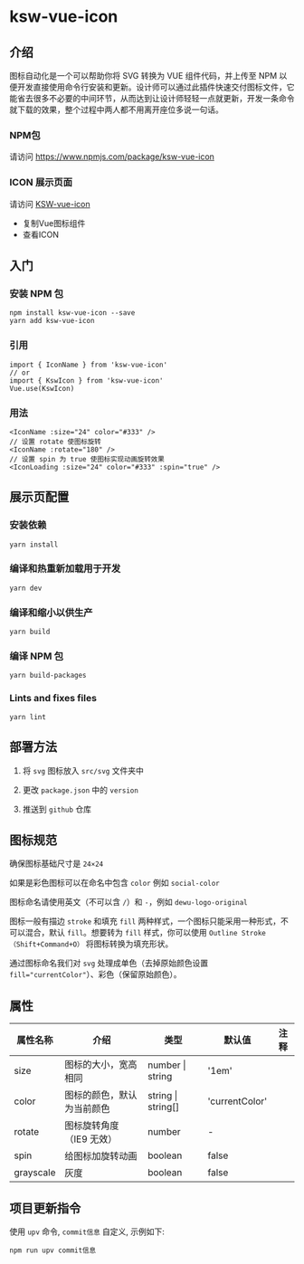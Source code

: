 # ksw-vue-icon

## 介绍

图标自动化是一个可以帮助你将 SVG 转换为 VUE 组件代码，并上传至 NPM 以便开发直接使用命令行安装和更新。设计师可以通过此插件快速交付图标文件，它能省去很多不必要的中间环节，从而达到让设计师轻轻一点就更新，开发一条命令就下载的效果，整个过程中两人都不用离开座位多说一句话。

### NPM包
请访问 https://www.npmjs.com/package/ksw-vue-icon

### ICON 展示页面

请访问 [KSW-vue-icon](https://sengoku-f.github.io/KSW-vue-icon/)

- 复制Vue图标组件
- 查看ICON

## 入门

### 安装 NPM 包

```
npm install ksw-vue-icon --save
yarn add ksw-vue-icon
```

### 引用

```
import { IconName } from 'ksw-vue-icon'
// or
import { KswIcon } from 'ksw-vue-icon'
Vue.use(KswIcon)
```

### 用法

```
<IconName :size="24" color="#333" />
// 设置 rotate 使图标旋转
<IconName :rotate="180" />
// 设置 spin 为 true 使图标实现动画旋转效果
<IconLoading :size="24" color="#333" :spin="true" />
```

## 展示页配置

### 安装依赖
```
yarn install
```

### 编译和热重新加载用于开发
```
yarn dev
```

### 编译和缩小以供生产
```
yarn build

```

### 编译 NPM 包
```
yarn build-packages

```

### Lints and fixes files
```
yarn lint
```

## 部署方法

1. 将 `svg` 图标放入 `src/svg` 文件夹中

2. 更改 `package.json` 中的 `version`

3. 推送到 `github` 仓库

## 图标规范

确保图标基础尺寸是 `24×24`

如果是彩色图标可以在命名中包含 `color` 例如 `social-color`

图标命名请使用英文（不可以含 `/`）和 `-`，例如 `dewu-logo-original`

图标一般有描边 `stroke` 和填充 `fill` 两种样式，一个图标只能采用一种形式，不可以混合，默认 `fill`。想要转为 `fill` 样式，你可以使用 `Outline Stroke（Shift+Command+O）` 将图标转换为填充形状。

通过图标命名我们对 `svg` 处理成单色（去掉原始颜色设置 `fill="currentColor"`）、彩色（保留原始颜色）。

## 属性
|    属性名称	 | 介绍  | 类型  | 默认值 | 注释 |
| ---------- | --- | --- | --- | --- |
| size | 图标的大小，宽高相同 | number &#124; string |  '1em' |
| color |  图标的颜色，默认为当前颜色 | string &#124; string[]|  'currentColor' |
| rotate | 图标旋转角度（IE9 无效） | number | - |
| spin |  给图标加旋转动画 | boolean | false |
| grayscale |  灰度 | boolean | false |


## 项目更新指令

使用 `upv` 命令, `commit信息` 自定义, 示例如下:

```
npm run upv commit信息
```